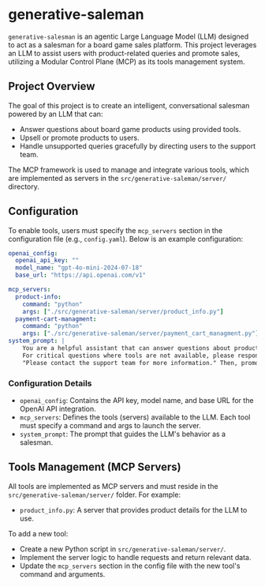 # generative-saleman

`generative-salesman` is an agentic Large Language Model (LLM) designed to act as a salesman for a board game sales platform. This project leverages an LLM to assist users with product-related queries and promote sales, utilizing a Modular Control Plane (MCP) as its tools management system.

## Project Overview

The goal of this project is to create an intelligent, conversational salesman powered by an LLM that can:
- Answer questions about board game products using provided tools.
- Upsell or promote products to users.
- Handle unsupported queries gracefully by directing users to the support team.

The MCP framework is used to manage and integrate various tools, which are implemented as servers in the `src/generative-saleman/server/` directory.

## Configuration

To enable tools, users must specify the `mcp_servers` section in the configuration file (e.g., `config.yaml`). Below is an example configuration:

```yaml
openai_config:
  openai_api_key: ""
  model_name: "gpt-4o-mini-2024-07-18"
  base_url: "https://api.openai.com/v1"

mcp_servers:
  product-info:
    command: "python"
    args: ["./src/generative-saleman/server/product_info.py"]
  payment-cart-managment:
    command: "python"
    args: ["./src/generative-saleman/server/payment_cart_managment.py"]
system_prompt: |
    You are a helpful assistant that can answer questions about product information using the tools provided to you.
    For critical questions where tools are not available, please respond with:
    "Please contact the support team for more information." Then, promote the product to the user. You can ask the user for more details about the product if needed.

```

### Configuration Details
- `openai_config`: Contains the API key, model name, and base URL for the OpenAI API integration.
- `mcp_servers`: Defines the tools (servers) available to the LLM. Each tool must specify a command and args to launch the server.
- `system_prompt`: The prompt that guides the LLM's behavior as a salesman.

## Tools Management (MCP Servers)

All tools are implemented as MCP servers and must reside in the `src/generative-saleman/server/` folder. For example:

- `product_info.py`: A server that provides product details for the LLM to use.

To add a new tool:

- Create a new Python script in `src/generative-saleman/server/`.
- Implement the server logic to handle requests and return relevant data.
- Update the `mcp_servers` section in the config file with the new tool's command and arguments.
